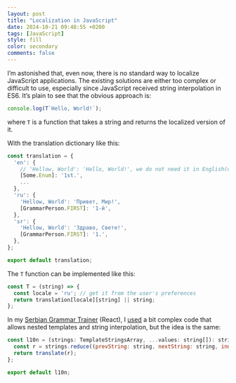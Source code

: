 ```yaml
---
layout: post
title: "Localization in JavaScript"
date: 2024-10-21 09:48:55 +0200
tags: [JavaScript]
style: fill
color: secondary
comments: false
---
```


I’m astonished that, even now, there is no standard way to localize JavaScript applications. The existing solutions are either too complex or difficult to use, especially since JavaScript received string interpolation in ES6. It’s plain to see that the obvious approach is:

```javascript
console.log(T`Hello, World!`);
```

where `T` is a function that takes a string and returns the localized version of it.

With the translation dictionary like this:
```javascript
const translation = {
  'en': {
    // 'Hellow, World': 'Hello, World!', we do not need it in English(default locale)
    [Some.Enum]: '1st.',
    ...
  },
  'ru': {
    'Hellow, World': 'Привет, Мир!',
    [GrammarPerson.FIRST]: '1-й',
  },
  'sr': {
    'Hellow, World': 'Здраво, Свете!',
    [GrammarPerson.FIRST]: '1.',
  },
};

export default translation;
```

The `T` function can be implemented like this:
```javascript
const T = (string) => {
  const locale = 'ru'; // get it from the user's preferences
  return translation[locale][string] || string;
};
```

In my [Serbian Grammar Trainer](https://srpska-gramatika.web.app) (React), I
[used](https://github.com/s4ysolutions/srpska-gramatika/blob/c4d59638275678651415f1b9d2c6930f45d0e2fb/src/l10n/index.ts#L58C1-L63C21)
a bit complex code that allows nested templates and string interpolation, but the idea is the same:

```javascript
const l10n = (strings: TemplateStringsArray, ...values: string[]): string => {
  const r = strings.reduce((prevString: string, nextString: string, index: number) => prevString + (index > 0 ? values[index - 1] : '') + nextString, '');
  return translate(r);
};

export default l10n;
```

